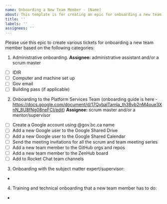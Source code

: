 ```yaml
---
name: Onboarding a New Team Member - [Name]
about: This template is for creating an epic for onboarding a new team member.
title: ''
labels: ''
assignees: ''
---
```


Please use this epic to create various tickets for onboarding a new team member based on the following categories:

1. Administrative onboarding.
   **Assignee:** administrative assistant and/or a scrum master

- [ ] IDIR
- [ ] Computer and machine set up
- [ ] Gov email
- [ ] Building pass (if applicable)

2. Onboarding to the Platform Services Team (onboarding guide is here - https://docs.google.com/document/d/17QybalTamIa_th3Bvb2nM4oue3XnN_8U8fNg08neFCI/edit)
   **Assignee:** scrum master and/or a mentor/supervisor

- [ ] Create a Google account using @gov.bc.ca name
- [ ] Add a new Google user to the Google Shared Drive
- [ ] Add a new Google user to the Google Shared Calendar
- [ ] Send the meeting invitations for all the scrum and team meeting series
- [ ] Add a new team member to the GitHub orgs and repos
- [ ] Add a new team member to the ZenHub board
- [ ] Add to Rocket Chat team channels

3. Onboarding with the subject matter expert/supervisor:

-

4. Training and technical onboarding that a new team member has to do:

-
